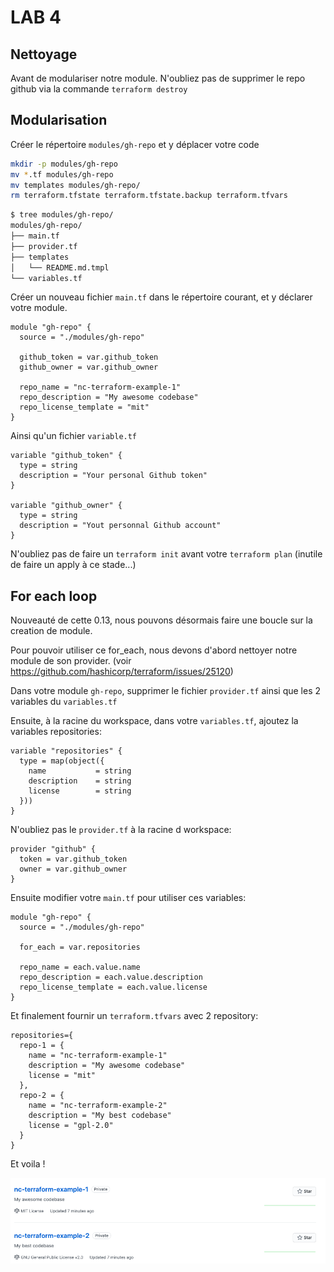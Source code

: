 # LAB 4

## Nettoyage

Avant de modulariser notre module. N'oubliez pas de supprimer le repo github via la commande `terraform destroy`

## Modularisation

Créer le répertoire `modules/gh-repo` et y déplacer votre code

```bash
mkdir -p modules/gh-repo
mv *.tf modules/gh-repo
mv templates modules/gh-repo/
rm terraform.tfstate terraform.tfstate.backup terraform.tfvars
```

```bash
$ tree modules/gh-repo/
modules/gh-repo/
├── main.tf
├── provider.tf
├── templates
│   └── README.md.tmpl
└── variables.tf
```

Créer un nouveau fichier `main.tf` dans le répertoire courant, et y déclarer votre module.

```hcl
module "gh-repo" {
  source = "./modules/gh-repo"

  github_token = var.github_token
  github_owner = var.github_owner
  
  repo_name = "nc-terraform-example-1"
  repo_description = "My awesome codebase"
  repo_license_template = "mit"
}
```

Ainsi qu'un fichier `variable.tf`

```hcl
variable "github_token" {
  type = string
  description = "Your personal Github token"
}

variable "github_owner" {
  type = string
  description = "Yout personnal Github account"
}
```

N'oubliez pas de faire un `terraform init` avant votre `terraform plan` (inutile de faire un apply à ce stade...)
 
## For each loop

Nouveauté de cette 0.13, nous pouvons désormais faire une boucle sur la creation de module.

Pour pouvoir utiliser ce for_each, nous devons d'abord nettoyer notre module de son provider. (voir <https://github.com/hashicorp/terraform/issues/25120>)

Dans votre module `gh-repo`, supprimer le fichier `provider.tf` ainsi que les 2 variables du `variables.tf`


Ensuite, à la racine du workspace, dans votre `variables.tf`, ajoutez la variables repositories:

```hcl
variable "repositories" {
  type = map(object({
    name           = string
    description    = string
    license        = string
  }))
}
```

N'oubliez pas le `provider.tf` à la racine d workspace:

```hcl
provider "github" {
  token = var.github_token
  owner = var.github_owner
}
```

Ensuite modifier votre `main.tf` pour utiliser ces variables:

```hcl
module "gh-repo" {
  source = "./modules/gh-repo"

  for_each = var.repositories

  repo_name = each.value.name
  repo_description = each.value.description
  repo_license_template = each.value.license
}

```

Et finalement fournir un `terraform.tfvars` avec 2 repository:

```hcl
repositories={
  repo-1 = {
    name = "nc-terraform-example-1"
    description = "My awesome codebase"
    license = "mit"
  },
  repo-2 = {
    name = "nc-terraform-example-2"
    description = "My best codebase"
    license = "gpl-2.0"
  }
}
```

Et voila !

![GH Repo](repo.png)
